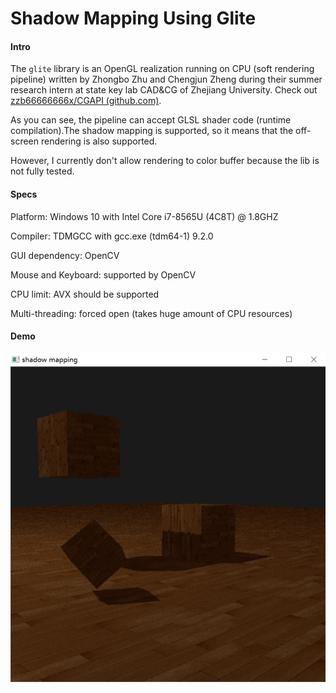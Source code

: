 # Shadow Mapping Using Glite

#### Intro

The `glite` library is an OpenGL realization running on CPU (soft rendering pipeline) written by Zhongbo Zhu and Chengjun Zheng during their summer research intern at state key lab CAD&CG of Zhejiang University. Check out [zzb66666666x/CGAPI (github.com)](https://github.com/zzb66666666x/CGAPI).

As you can see, the pipeline can accept GLSL shader code (runtime compilation).The shadow mapping is supported, so it means that the off-screen rendering is also supported.

However, I currently don't allow rendering to color buffer because the lib is not fully tested.

#### Specs

Platform: Windows 10 with Intel Core i7-8565U (4C8T) @ 1.8GHZ

Compiler: TDMGCC with gcc.exe (tdm64-1) 9.2.0

GUI dependency: OpenCV 

Mouse and Keyboard: supported by OpenCV

CPU limit: AVX should be supported

Multi-threading: forced open (takes huge amount of CPU resources)

#### Demo

![effect](./effect.png)